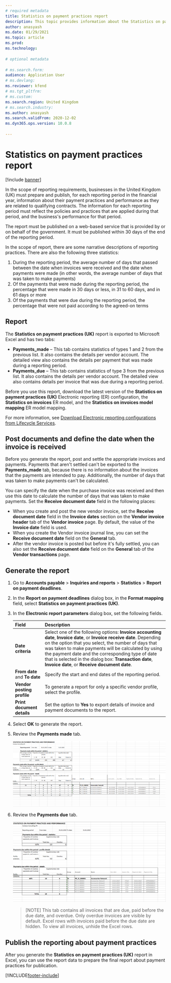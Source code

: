 ```yaml
---
# required metadata
title: Statistics on payment practices report
description: This topic provides information about the Statistics on payment practices report.
author: anasyash
ms.date: 01/29/2021
ms.topic: article
ms.prod: 
ms.technology: 

# optional metadata

# ms.search.form:  
audience: Application User
# ms.devlang: 
ms.reviewer: kfend
# ms.tgt_pltfrm: 
# ms.custom: 
ms.search.region: United Kingdom
# ms.search.industry: 
ms.author: anasyash
ms.search.validFrom: 2020-12-02
ms.dyn365.ops.version: 10.0.8

---
```


# Statistics on payment practices report

[!include [banner](../includes/banner.md)]

In the scope of reporting requirements, businesses in the United Kingdom (UK) must prepare and publish, for each reporting period in the financial year, information about their payment practices and performance as they are related to qualifying contracts. The information for each reporting period must reflect the policies and practices that are applied during that period, and the business's performance for that period.

The report must be published on a web-based service that is provided by or on behalf of the government. It must be published within 30 days of the end of the reporting period.

In the scope of report, there are some narrative descriptions of reporting practices. There are also the following three statistics:

1. During the reporting period, the average number of days that passed between the date when invoices were received and the date when payments were made (in other words, the average number of days that was taken to make payments)
2. Of the payments that were made during the reporting period, the percentage that were made in 30 days or less, in 31 to 60 days, and in 61 days or more
3. Of the payments that were due during the reporting period, the percentage that were not paid according to the agreed-on terms

## Report

The **Statistics on payment practices (UK)** report is exported to Microsoft Excel and has two tabs:

- **Payments\_made** – This tab contains statistics of types 1 and 2 from the previous list. It also contains the details per vendor account. The detailed view also contains the details per payment that was made during a reporting period.
- **Payments\_due** – This tab contains statistics of type 3 from the previous list. It also contains the details per vendor account. The detailed view also contains details per invoice that was due during a reporting period.

Before you use this report, download the latest version of the **Statistics on payment practices (UK)** Electronic reporting (ER) configuration, the **Statistics on invoices** ER model, and the **Statistics on invoices model mapping** ER model mapping.

For more information, see [Download Electronic reporting configurations from Lifecycle Services](../../fin-ops-core/dev-itpro/analytics/download-electronic-reporting-configuration-lcs.md).

## Post documents and define the date when the invoice is received

Before you generate the report, post and settle the appropriate invoices and payments. Payments that aren't settled can't be exported to the **Payments\_made** tab, because there is no information about the invoices that the payments are intended to pay. Additionally, the number of days that was taken to make payments can't be calculated.

You can specify the date when the purchase invoice was received and then use this date to calculate the number of days that was taken to make payments. Set the **Receive document date** field in the following places:

- When you create and post the new vendor invoice, set the **Receive document date** field in the **Invoice dates** section on the **Vendor invoice header** tab of the **Vendor invoice** page. By default, the value of the **Invoice date** field is used.
- When you create the Vendor invoice journal line, you can set the **Receive document date** field on the **General** tab.
- After the vendor invoice is posted but before it's fully settled, you can also set the **Receive document date** field on the **General** tab of the **Vendor transactions** page.
 
## Generate the report

1. Go to **Accounts payable** \> **Inquiries and reports** \> **Statistics** \> **Report on payment deadlines**.
2. In the **Report on payment deadlines** dialog box, in the **Format mapping** field, select **Statistics on payment practices (UK)**.
3. In the **Electronic report parameters** dialog box, set the following fields.

    | Field                         | Description |
    |-------------------------------|-------------|
    | **Date criteria**             | Select one of the following options: **Invoice accounting date**, **Invoice date**, or **Invoice receive date**. Depending on the option that you select, the number of days that was taken to make payments will be calculated by using the payment date and the corresponding type of date that is selected in the dialog box: **Transaction date**, **Invoice date**, or **Receive document date**. |
    | **From date** and **To date** | Specify the start and end dates of the reporting period. |
    | **Vendor posting profile**    | To generate a report for only a specific vendor profile, select the profile. |
    | **Print document details**    | Set the option to **Yes** to export details of invoice and payment documents to the report. |

4. Select **OK** to generate the report.
5. Review the **Payments made** tab.

    ![Payments made tab](media/Payments_made.png)

6. Review the **Payments due** tab.

    ![Payments due tab](media/Payments_due.png)
    
    > [NOTE]
    > This tab contains all invoices that are due, paid before the due date, and overdue. Only overdue invoices are visible by default. Excel rows with invoices paid before the due date are hidden. To view all invoices, unhide the Excel rows.

## Publish the reporting about payment practices

After you generate the **Statistics on payment practices (UK)** report in Excel, you can use the report data to prepare the final report about payment practices for publication.


[!INCLUDE[footer-include](../../includes/footer-banner.md)]